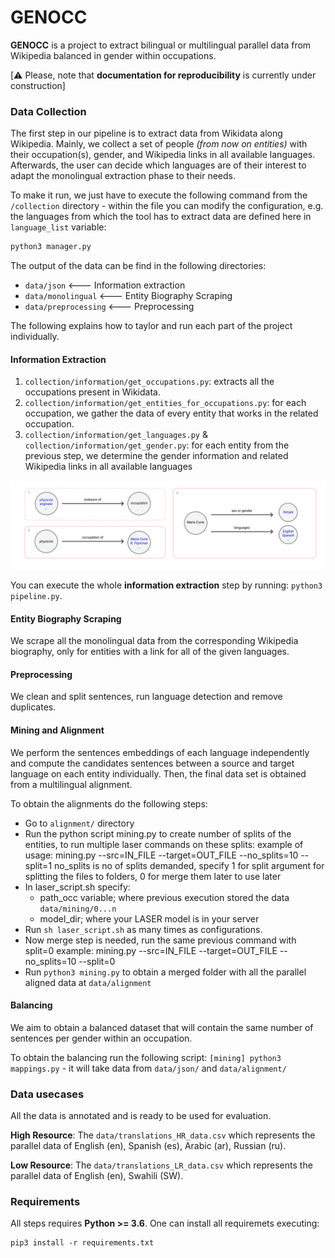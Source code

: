 # GENOCC
**GENOCC** is a project to extract bilingual or multilingual parallel data from Wikipedia balanced in gender within occupations.

[:warning: Please, note that **documentation for reproducibility** is currently under construction]

### Data Collection

The first step in our pipeline is to extract data from Wikidata along Wikipedia. Mainly, we collect a set of people *(from now on entities)*  with their occupation(s), gender, and Wikipedia links in all available languages. Afterwards, the user can decide which languages are of their interest to adapt the monolingual extraction phase to their needs. 

To make it run, we just have to execute the following command from the `/collection` directory - within the file you can modify the configuration, e.g. the languages from which the tool has to extract data are defined here in `language_list` variable:

```bash
python3 manager.py
```

The output of the data can be find in the following directories:
* `data/json` <--- Information extraction
* `data/monolingual` <--- Entity Biography Scraping
* `data/preprocessing` <--- Preprocessing


The following explains how to taylor and run each part of the project individually.

#### Information Extraction 

1. `collection/information/get_occupations.py`: extracts all the occupations present in Wikidata.
2. `collection/information/get_entities_for_occupations.py`: for each occupation, we gather the data of every entity that works in the related occupation.
3. `collection/information/get_languages.py` & `collection/information/get_gender.py`: for each entity from the previous step, we determine the gender information and related Wikipedia links in all available languages

![](./static/img/extraction.png)

You can execute the whole **information extraction** step by running: `python3 pipeline.py`.

#### Entity Biography Scraping

We scrape all the monolingual data from the corresponding Wikipedia biography, only for entities with a link for all of the given languages.

#### Preprocessing 

We clean and split sentences, run language detection and remove duplicates.

#### Mining and Alignment
We perform the sentences embeddings of each language independently and compute the candidates sentences between a source and target language on each entity individually. Then, the final data set is obtained from a multilingual alignment.

To obtain the alignments do the following steps:

* Go to `alignment/` directory
* Run the python script mining.py to create number of splits of the entities, to run multiple laser commands on these splits:
example of usage: mining.py --src=IN_FILE --target=OUT_FILE --no_splits=10 --split=1
no_splits is no of splits demanded, specify 1 for split argument for splitting the files to folders, 0 for merge them later to use later
* In laser_script.sh specify:
  * path_occ variable; where previous execution stored the data `data/mining/0...n` 
  * model_dir; where your LASER model is in your server
* Run `sh laser_script.sh` as many times as configurations.
* Now merge step is needed, run the same previous command with split=0
example: mining.py --src=IN_FILE --target=OUT_FILE --no_splits=10 --split=0
* Run `python3 mining.py` to obtain a merged folder with all the parallel aligned data at `data/alignment`

#### Balancing
We aim to obtain a balanced dataset that will contain the same number of sentences per gender within an occupation.

To obtain the balancing run the following script: `[mining] python3 mappings.py` - it will take data from `data/json/` and `data/alignment/`

### Data usecases
All the data is annotated and is ready to be used for evaluation.

**High Resource**: The `data/translations_HR_data.csv` which represents the parallel data of English (en), Spanish (es), Arabic (ar), Russian (ru). 

**Low Resource**: The `data/translations_LR_data.csv` which represents the parallel data of English (en), Swahili (SW).

### Requirements

All steps requires **Python >= 3.6**. One can install all requiremets executing:

```
pip3 install -r requirements.txt
```

